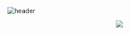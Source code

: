 ![header](https://capsule-render.vercel.app/api?type=waving&color=CDE4AD&height=250&section=header&text=Hyejeong's%20GitHub&fontSize=60&animation=scaleIn)

<div align='center'>
  <a href="https://velog.io/@0601a/posts"><img src="https://img.shields.io/badge/velog-1DBF73?style=flat-square&logo=Vimeo&logoColor=white"/></a>
</div>


<!--
**hyezg/hyezg** is a ✨ _special_ ✨ repository because its `README.md` (this file) appears on your GitHub profile.

Here are some ideas to get you started:

- 🔭 I’m currently working on ...
- 🌱 I’m currently learning ...
- 👯 I’m looking to collaborate on ...
- 🤔 I’m looking for help with ...
- 💬 Ask me about ...
- 📫 How to reach me: ...
- 😄 Pronouns: ...
- ⚡ Fun fact: ...
-->


